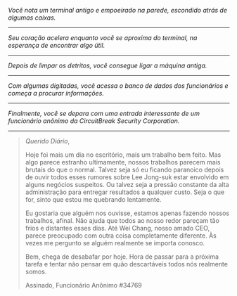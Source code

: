 _Você nota um terminal antigo e empoeirado na parede, escondido atrás de algumas caixas._

---

_Seu coração acelera enquanto você se aproxima do terminal, na esperança de encontrar algo útil._

---

_Depois de limpar os detritos, você consegue ligar a máquina antiga._

---

_Com algumas digitadas, você acessa o banco de dados dos funcionários e começa a procurar informações._

---

_Finalmente, você se depara com uma entrada interessante de um funcionário anônimo da CircuitBreak Security Corporation._

---

> _Querido Diário_,
>
> Hoje foi mais um dia no escritório, mais um trabalho bem feito. Mas algo parece estranho ultimamente, nossos trabalhos parecem mais brutais do que o normal. Talvez seja só eu ficando paranoico depois de ouvir todos esses rumores sobre Lee Jong-suk estar envolvido em alguns negócios suspeitos. Ou talvez seja a pressão constante da alta administração para entregar resultados a qualquer custo. Seja o que for, sinto que estou me quebrando lentamente.
>
> Eu gostaria que alguém nos ouvisse, estamos apenas fazendo nossos trabalhos, afinal. Não ajuda que todos ao nosso redor pareçam tão frios e distantes esses dias. Até Wei Chang, nosso amado CEO, parece preocupado com outra coisa completamente diferente. Às vezes me pergunto se alguém realmente se importa conosco.
>
> Bem, chega de desabafar por hoje. Hora de passar para a próxima tarefa e tentar não pensar em quão descartáveis todos nós realmente somos.
>
> Assinado, Funcionário Anônimo #34769
